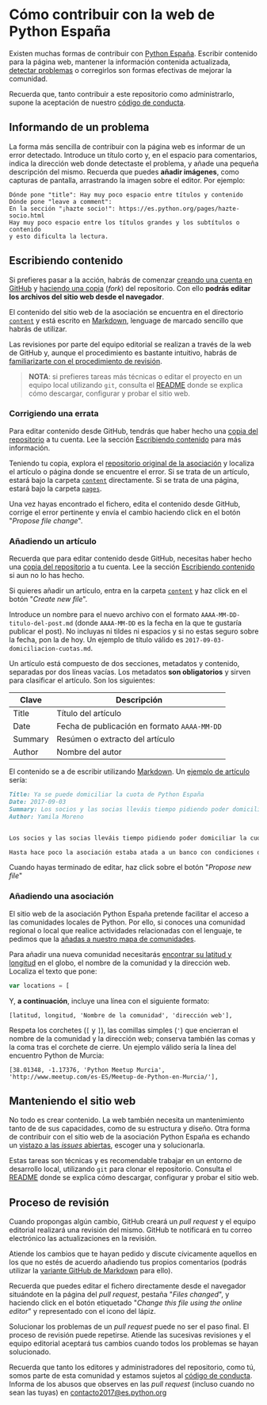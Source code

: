 # Cómo contribuir con la web de Python España

Existen muchas formas de contribuir con [Python España](http://es.python.org). Escribir contenido para la página web, mantener la información contenida actualizada, [detectar problemas](https://github.com/python-spain/web/issues/new) o corregirlos son formas efectivas de mejorar la comunidad.

Recuerda que, tanto contribuir a este repositorio como administrarlo, supone la aceptación de nuestro [código de conducta](https://github.com/python-spain/web/blob/master/CODE_OF_CONDUCT.md#code-of-conduct).

## Informando de un problema

La forma más sencilla de contribuir con la página web es informar de un error detectado. Introduce un título corto y, en el espacio para comentarios, indica la dirección web donde detectaste el problema, y añade una pequeña descripción del mismo. Recuerda que puedes **añadir imágenes**, como capturas de pantalla, arrastrando la imagen sobre el editor. Por ejemplo:

```
Dónde pone "title": Hay muy poco espacio entre títulos y contenido
Dónde pone "leave a comment":
En la sección "¡hazte socio!": https://es.python.org/pages/hazte-socio.html
Hay muy poco espacio entre los títulos grandes y los subtítulos o contenido
y esto dificulta la lectura.
```

## Escribiendo contenido

Si prefieres pasar a la acción, habrás de comenzar [creando una cuenta en GitHub](https://github.com/join) y [haciendo una copia](https://github.com/python-spain/web/fork) (_fork_) del repositorio. Con ello **podrás editar los archivos del sitio web desde el navegador**.

El contenido del sitio web de la asociación se encuentra en el directorio [`content`](https://github.com/python-spain/web/tree/master/content) y está escrito en [Markdown](https://daringfireball.net/projects/markdown/syntax), lenguage de marcado sencillo que habrás de utilizar.

Las revisiones por parte del equipo editorial se realizan a través de la web de GitHub y, aunque el procedimiento es bastante intuitivo, habrás de [familiarizarte con el procedimiento de revisión](#proceso-de-revisión).

> **NOTA**: si prefieres tareas más técnicas o editar el proyecto en un equipo local utilizando `git`, consulta el [README](https://github.com/python-spain/web/#sitio-web-de-la-asociación-python-españa) donde se explica cómo descargar, configurar y probar el sitio web.

### Corrigiendo una errata

Para editar contenido desde GitHub, tendrás que haber hecho una [copia del repositorio](https://github.com/python-spain/web/fork) a tu cuenta. Lee la sección [Escribiendo contenido](#escribiendo-contenido) para más información.

Teniendo tu copia, explora el [repositorio original de la asociación](https://github.com/python-spain/web/) y localiza el artículo o página donde se encuentre el error. Si se trata de un artículo, estará bajo la carpeta [`content`](https://github.com/python-spain/web/tree/master/content) directamente. Si se trata de una página, estará bajo la carpeta [`pages`](https://github.com/python-spain/web/tree/master/content/pages).

Una vez hayas encontrado el fichero, edita el contenido desde GitHub, corrige el error pertinente y envía el cambio haciendo click en el botón "_Propose file change_".

### Añadiendo un artículo

Recuerda que para editar contenido desde GitHub, necesitas haber hecho una [copia del repositorio](https://github.com/python-spain/web/fork) a tu cuenta. Lee la sección [Escribiendo contenido](#escribiendo-contenido) si aun no lo has hecho.

Si quieres añadir un artículo, entra en la carpeta [`content`](https://github.com/python-spain/web/tree/master/content) y haz click en el botón "_Create new file_".

Introduce un nombre para el nuevo archivo con el formato `AAAA-MM-DD-titulo-del-post.md` (donde `AAAA-MM-DD` es la fecha en la que te gustaría publicar el post). No incluyas ni tildes ni espacios y si no estas seguro sobre la fecha, pon la de hoy. Un ejemplo de título válido es `2017-09-03-domiciliacion-cuotas.md`.

Un artículo está compuesto de dos secciones, metadatos y contenido, separadas por dos líneas vacías. Los metadatos **son obligatorios** y sirven para clasificar el artículo. Son los siguientes:

| Clave   | Descripción                                  |
|---------|----------------------------------------------|
| Title   | Título del artículo                          |
| Date    | Fecha de publicación en formato `AAAA-MM-DD` |
| Summary | Resúmen o extracto del artículo              |
| Author  | Nombre del autor                             |

El contenido se a de escribir utilizando [Markdown](https://daringfireball.net/projects/markdown/syntax). Un [ejemplo de artículo](https://raw.githubusercontent.com/python-spain/web/master/content/2017-09-03-domiciliacion-cuotas.md) sería:

```md
Title: Ya se puede domiciliar la cuota de Python España
Date: 2017-09-03
Summary: Los socios y las socias lleváis tiempo pidiendo poder domiciliar la cuota de la Asociación. Tras mucho esfuerzo, al fin podemos comunicaros que ¡ya se puede hacer!
Author: Yamila Moreno


Los socios y las socias lleváis tiempo pidiendo poder domiciliar la cuota de la Asociación. Tras mucho esfuerzo, al fin podemos comunicaros que ¡ya se puede hacer!

Hasta hace poco la asociación estaba atada a un banco con condiciones draconianas para varias operaciones, entre ellas la domiciliación. Desde la Junta Directiva no veíamos bien que de los 30€ de la cuota, una parte significativa se fuera para pagar la comisión del banco.
```

Cuando hayas terminado de editar, haz click sobre el botón "_Propose new file_"

### Añadiendo una asociación

El sitio web de la asociación Python España pretende facilitar el acceso a las comunidades locales de Python. Por ello, si conoces una comunidad regional o local que realice actividades relacionadas con el lenguaje, te pedimos que la [añadas a nuestro mapa de comunidades](https://github.com/python-spain/web/edit/master/content/pages/comunidades.md).

Para añadir una nueva comunidad necesitarás [encontrar su latitud y longitud](http://www.mapcoordinates.net/en) en el globo, el nombre de la comunidad y la dirección web. Localiza el texto que pone:

```js
var locations = [
```

Y, **a continuación**, incluye una línea con el siguiente formato:

```
[latitud, longitud, 'Nombre de la comunidad', 'dirección web'],
```

Respeta los corchetes (`[` y `]`), las comillas simples (`'`) que encierran el nombre de la comunidad y la dirección web; conserva también las comas y la coma tras el corchete de cierre. Un ejemplo válido sería la línea del encuentro Python de Murcia:

```
[38.01348, -1.17376, 'Python Meetup Murcia', 'http://www.meetup.com/es-ES/Meetup-de-Python-en-Murcia/'],
```

## Manteniendo el sitio web

No todo es crear contenido. La web también necesita un mantenimiento tanto de de sus capacidades, como de su estructura y diseño. Otra forma de contribuir con el sitio web de la asociación Python España es echando un [vistazo a las _issues_ abiertas](https://github.com/python-spain/web/issues), escoger una y solucionarla.

Estas tareas son técnicas y es recomendable trabajar en un entorno de desarrollo local, utilizando `git` para clonar el repositorio. Consulta el [README](https://github.com/python-spain/web/#sitio-web-de-la-asociación-python-españa) donde se explica cómo descargar, configurar y probar el sitio web.

## Proceso de revisión

Cuando propongas algún cambio, GitHub creará un _pull request_ y el equipo editorial realizará una revisión del mismo. GitHub te notificará en tu correo electrónico las actualizaciones en la revisión.

Atiende los cambios que te hayan pedido y discute cívicamente aquellos en los que no estés de acuerdo añadiendo tus propios comentarios (podrás utilizar la [variante GitHub de Markdown](https://guides.github.com/features/mastering-markdown/) para ello).

Recuerda que puedes editar el fichero directamente desde el navegador situándote en la página del _pull request_, pestaña "_Files changed_", y haciendo click en el botón etiquetado "_Change this file using the online editor_" y representado con el icono del lápiz.

Solucionar los problemas de un _pull request_ puede no ser el paso final. El proceso de revisión puede repetirse. Atiende las sucesivas revisiones y el equipo editorial aceptará tus cambios cuando todos los problemas se hayan solucionado.

Recuerda que tanto los editores y administradores del repositorio, como tú, somos parte de esta comunidad y estamos sujetos al [código de conducta](https://github.com/python-spain/web/blob/master/CODE_OF_CONDUCT.md#code-of-conduct). Informa de los abusos que observes en las _pull request_ (incluso cuando no sean las tuyas) en contacto2017@es.python.org
